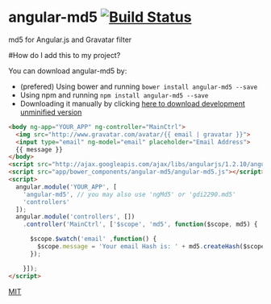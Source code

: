 # angular-md5 [![Build Status](https://travis-ci.org/gdi2290/angular-md5.png?branch=master)](https://travis-ci.org/gdi2290/angular-md5)
md5 for Angular.js and Gravatar filter

#How do I add this to my project?

You can download angular-md5 by:

* (prefered) Using bower and running `bower install angular-md5 --save`
* Using npm and running `npm install angular-md5 --save`
* Downloading it manually by clicking [here to download development unminified version](https://raw.github.com/gdi2290/angular-md5/master/angular-md5.js)


````html
<body ng-app="YOUR_APP" ng-controller="MainCtrl">
  <img src="http://www.gravatar.com/avatar/{{ email | gravatar }}">
  <input type="email" ng-model="email" placeholder="Email Address">
  {{ message }}
</body>
<script src="http://ajax.googleapis.com/ajax/libs/angularjs/1.2.10/angular.js"></script>
<script src="app/bower_components/angular-md5/angular-md5.js"></script>
<script>
  angular.module('YOUR_APP', [
    'angular-md5', // you may also use 'ngMd5' or 'gdi2290.md5'
    'controllers'
  ]);
  angular.module('controllers', [])
    .controller('MainCtrl', ['$scope', 'md5', function($scope, md5) {

      $scope.$watch('email' ,function() {
        $scope.message = 'Your email Hash is: ' + md5.createHash($scope.email || '');
      });

    }]);
</script>

````

[MIT](https://github.com/gdi2290/angular-md5/blob/master/LICENSE)
